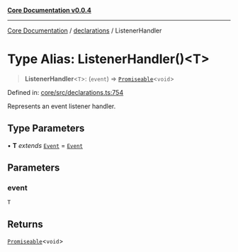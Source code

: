 [**Core Documentation v0.0.4**](../../README.md)

***

[Core Documentation](../../modules.md) / [declarations](../README.md) / ListenerHandler

# Type Alias: ListenerHandler()\<T\>

> **ListenerHandler**\<`T`\>: (`event`) => [`Promiseable`](Promiseable.md)\<`void`\>

Defined in: [core/src/declarations.ts:754](https://github.com/stonemjs/core/blob/8c14a336c794eb98d8513b950cb1c2786962eaaf/src/declarations.ts#L754)

Represents an event listener handler.

## Type Parameters

• **T** *extends* [`Event`](../../events/Event/classes/Event.md) = [`Event`](../../events/Event/classes/Event.md)

## Parameters

### event

`T`

## Returns

[`Promiseable`](Promiseable.md)\<`void`\>
